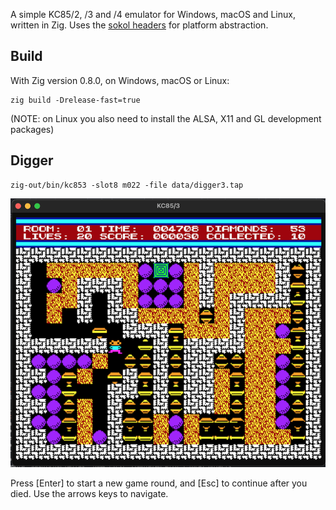 A simple KC85/2, /3 and /4 emulator for Windows, macOS and Linux, written in Zig. Uses the [sokol headers](https://github.com/floooh/sokol) for platform abstraction.

## Build

With Zig version 0.8.0, on Windows, macOS or Linux:

```
zig build -Drelease-fast=true
```

(NOTE: on Linux you also need to install the ALSA, X11 and GL development packages)

## Digger
```
zig-out/bin/kc853 -slot8 m022 -file data/digger3.tap
```
![Digger Screenshot](screenshots/digger.png)

Press [Enter] to start a new game round, and [Esc] to continue
after you died. Use the arrows keys to navigate.
